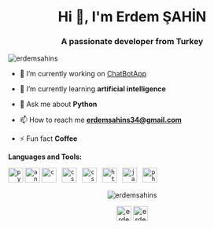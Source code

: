 <h1 align="center">Hi 👋, I'm Erdem ŞAHİN</h1>
<h3 align="center">A passionate developer from Turkey</h3>
<p align="left"> <img src="https://komarev.com/ghpvc/?username=erdemsahins" alt="erdemsahins" /> </p>

- 🔭 I’m currently working on [ChatBotApp](https://github.com/erdemsahins/ChatBotApp)

- 🌱 I’m currently learning **artificial intelligence**

- 💬 Ask me about **Python**

- 📫 How to reach me **erdemsahins34@gmail.com**

- ⚡ Fun fact **Coffee**

**Languages and Tools:**  

<p align="left">
  <code><img src="https://konpa.github.io/devicon/devicon.git/icons/python/python-original-wordmark.svg" alt="python" width="30" height="30"/></code>
  <code><img src="https://konpa.github.io/devicon/devicon.git/icons/android/android-original-wordmark.svg" alt="android" width="30" height="30"/></code>
  <code><img src="https://konpa.github.io/devicon/devicon.git/icons/c/c-original.svg" alt="c" width="30" height="30"/> </code>
  <code><img src="https://konpa.github.io/devicon/devicon.git/icons/css3/css3-original-wordmark.svg" alt="css3" width="30" height="30"/> </code>
  <code><img src="https://konpa.github.io/devicon/devicon.git/icons/csharp/csharp-original.svg" alt="csharp" width="30" height="30"/> </code>
  <code><img src="https://konpa.github.io/devicon/devicon.git/icons/html5/html5-original-wordmark.svg" alt="html5" width="30" height="30"/> </code>
  <code><img src="https://konpa.github.io/devicon/devicon.git/icons/java/java-original-wordmark.svg" alt="java" width="30" height="30"/> </code>
  <code><img src="https://konpa.github.io/devicon/devicon.git/icons/php/php-original.svg" alt="php" width="30" height="30"/></code>
</p>

<p align="center"> <img src="https://github-readme-stats.vercel.app/api?username=erdemsahins&show_icons=true" alt="erdemsahins" /> </p>

<p align="center">
<a href="https://linkedin.com/in/erdem-sahin-11ba5315a" target="blank"><img align="center" src="https://cdn.jsdelivr.net/npm/simple-icons@3.0.1/icons/linkedin.svg" alt="erdem-sahin-11ba5315a" height="30" width="30" /></a>
<a href="https://instagram.com/erdemsahins" target="blank"><img align="center" src="https://cdn.jsdelivr.net/npm/simple-icons@3.0.1/icons/instagram.svg" alt="erdemsahins" height="30" width="30" /></a>
</p>
